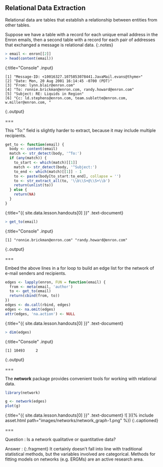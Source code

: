---
---

## Relational Data Extraction

Relational data are tables that establish a relationship between entities from
other tables.

Suppose we have a table with a record for each unique email address in the Enron
emails, then a second table with a record for each pair of addresses that
exchanged a message is relational data.
{:.notes}



~~~r
> email <- enron[[2]]
> head(content(email))
~~~
{:title="Console" .input}


~~~
[1] "Message-ID: <10016327.1075853078441.JavaMail.evans@thyme>"               
[2] "Date: Mon, 20 Aug 2001 16:14:45 -0700 (PDT)"                             
[3] "From: lynn.blair@enron.com"                                              
[4] "To: ronnie.brickman@enron.com, randy.howard@enron.com"                   
[5] "Subject: RE: Liquids in Region"                                          
[6] "Cc: ld.stephens@enron.com, team.sublette@enron.com, w.miller@enron.com, "
~~~
{:.output}


===

This "To:" field is slightly harder to extract, because it may include multiple
recipients.



~~~r
get_to <- function(email) {
  body <- content(email)
  match <- str_detect(body, '^To:')
  if (any(match)) {
    to_start <- which(match)[[1]]
    match <- str_detect(body, '^Subject:')
    to_end <- which(match)[[1]] - 1
    to <- paste(body[to_start:to_end], collapse = '')
    to <- str_extract_all(to, '\\b\\S+@\\S+\\b')
    return(unlist(to))
  } else {
    return(NA)
  }
}
~~~
{:title="{{ site.data.lesson.handouts[0] }}" .text-document}




~~~r
> get_to(email)
~~~
{:title="Console" .input}


~~~
[1] "ronnie.brickman@enron.com" "randy.howard@enron.com"   
~~~
{:.output}


===

Embed the above lines in a for loop to build an edge list for the network of
e-mail senders and recipients.



~~~r
edges <- lapply(enron, FUN = function(email) {
  from <- meta(email, 'author')
  to <- get_to(email)
  return(cbind(from, to))
})
edges <- do.call(rbind, edges)
edges <- na.omit(edges)
attr(edges, 'na.action') <- NULL
~~~
{:title="{{ site.data.lesson.handouts[0] }}" .text-document}




~~~r
> dim(edges)
~~~
{:title="Console" .input}


~~~
[1] 10493     2
~~~
{:.output}


===

The **network** package provides convenient tools for working with relational data.



~~~r
library(network)

g <- network(edges)
plot(g)
~~~
{:title="{{ site.data.lesson.handouts[0] }}" .text-document}
![ ]({% include asset.html path="images/networks/network_graph-1.png" %})
{:.captioned}

===

Question
: Is a network qualitative or quantitative data?

Answer
: {:.fragment} It certainly doesn't fall into line with traditional statistical
methods, but the variables involved are categorical. Methods for fitting models
on networks (e.g. ERGMs) are an active research area.
